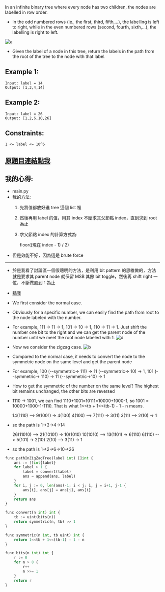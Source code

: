 In an infinite binary tree where every node has two children, the nodes are labelled in row order.

* In the odd numbered rows (ie., the first, third, fifth,...), the labelling is left to right, while in the even numbered rows (second, fourth, sixth,...), the labelling is right to left.

![a](https://assets.leetcode.com/uploads/2019/06/24/tree.png)

* Given the label of a node in this tree, return the labels in the path from the root of the tree to the node with that label.

 

## Example 1:

	Input: label = 14
	Output: [1,3,4,14]

## Example 2:

	Input: label = 26
	Output: [1,2,6,10,26]
 

## Constraints:

	1 <= label <= 10^6

## [原題目連結點我](https://leetcode.com/problems/path-in-zigzag-labelled-binary-tree/)

## 我的心得:
* main.py
* 我的方法:
	1. 先將值都放好進 tree 這個 list 裡
	2. 然後再用 label 的值，用其 index 不斷求其父節點 index，直到求到 root 為止
	3. 求父節點 index 的計算方式為:

		floor((現在 index - 1) / 2) 
* 但是效能不好，因為這是 brute force
-----

* 於是我看了討論區一個很聰明的方法，是利用 bit pattern 的思維做的，方法就是要求其 parent node 就保留 MSB 其餘 bit toggle，然後再 shift right 一位，不斷做直到 1 為止  
* [點我](https://leetcode.com/problems/path-in-zigzag-labelled-binary-tree/discuss/323848/Golang-O(log-n)-with-detail-explanation)  

* We first consider the normal case.

* Obviously for a specific number, we can easily find the path from root to the node labeled with the number.

* For example, 111 -> 11 -> 1, 101 -> 10 -> 1, 110 -> 11 -> 1. Just shift the number one bit to the right and we can get the parent node of the number until we meet the root node labeled with 1.
![d](https://assets.leetcode.com/users/kerojin/image_1561907141.png)

* Now we consider the zigzag case.
![b](https://assets.leetcode.com/users/kerojin/image_1561907407.png)
* Compared to the normal case, it needs to convert the node to the symmetric node on the same level and get the parent node

* For example, 100 (--symmetric-> 111) -> 11 (--symmetric-> 10) -> 1, 101 (--symmetric-> 110) -> 11 (--symmetric->10) -> 1

* How to get the symmetric of the number on the same level? The highest bit remains unchanged, the other bits are reversed

* 1110 -> 1001, we can find 1110+1001=10111=10000+1000-1, so 1001 = 10000+1000-1-1110. That is what 1<<tb + 1<<(tb-1) - 1 - n means.

	14(1110) --> 9(1001) -> 4(100)
	4(100) --> 7(111) -> 3(11)
	3(11) --> 2(10) -> 1

* so the path is 1->3->4->14

	26(11010) --> 21(10101) -> 10(1010)
	10(1010) --> 13(1101) -> 6(110)
	6(110) --> 5(101) -> 2(10)
	2(10) --> 3(11) -> 1

* so the path is 1->2->6->10->26


```python
func pathInZigZagTree(label int) []int {
	ans := []int{label}
	for label > 1 {
		label = convert(label)
		ans = append(ans, label)
	}
	for i, j := 0, len(ans)-1; i < j; i, j = i+1, j-1 {
		ans[i], ans[j] = ans[j], ans[i]
	}
	return ans
}

func convert(n int) int {
	tb := uint(bits(n))
	return symmetric(n, tb) >> 1
}

func symmetric(n int, tb uint) int {
	return 1<<tb + 1<<(tb-1) - 1 - n
}

func bits(n int) int {
	r := 0
	for n > 0 {
		r++
		n >>= 1
	}
	return r
}
```
